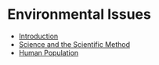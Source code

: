# Environmental Issues

* [Introduction](introduction.md)
* [Science and the Scientific Method](science.md)
* [Human Population](human-population.md)
